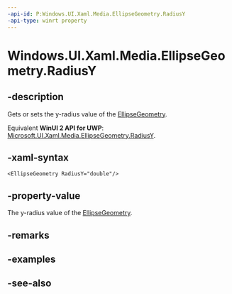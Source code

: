 ```yaml
---
-api-id: P:Windows.UI.Xaml.Media.EllipseGeometry.RadiusY
-api-type: winrt property
---
```


<!-- Property syntax
public double RadiusY { get;  set; }
-->

# Windows.UI.Xaml.Media.EllipseGeometry.RadiusY

## -description
Gets or sets the y-radius value of the [EllipseGeometry](ellipsegeometry.md).

Equivalent **WinUI 2 API for UWP**: [Microsoft.UI.Xaml.Media.EllipseGeometry.RadiusY](/windows/winui/api/microsoft.ui.xaml.media.ellipsegeometry.radiusy).

## -xaml-syntax
```xaml
<EllipseGeometry RadiusY="double"/>
```


## -property-value
The y-radius value of the [EllipseGeometry](ellipsegeometry.md).

## -remarks

## -examples

## -see-also
